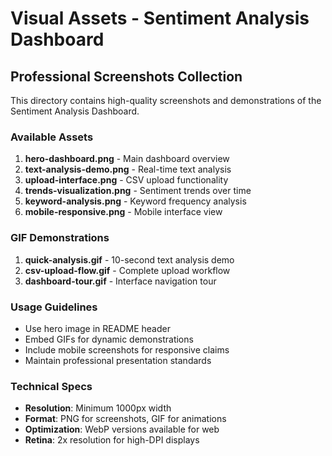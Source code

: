 # Visual Assets - Sentiment Analysis Dashboard

## Professional Screenshots Collection

This directory contains high-quality screenshots and demonstrations of the Sentiment Analysis Dashboard.

### Available Assets

1. **hero-dashboard.png** - Main dashboard overview
2. **text-analysis-demo.png** - Real-time text analysis
3. **upload-interface.png** - CSV upload functionality
4. **trends-visualization.png** - Sentiment trends over time
5. **keyword-analysis.png** - Keyword frequency analysis
6. **mobile-responsive.png** - Mobile interface view

### GIF Demonstrations

1. **quick-analysis.gif** - 10-second text analysis demo
2. **csv-upload-flow.gif** - Complete upload workflow
3. **dashboard-tour.gif** - Interface navigation tour

### Usage Guidelines

- Use hero image in README header
- Embed GIFs for dynamic demonstrations  
- Include mobile screenshots for responsive claims
- Maintain professional presentation standards

### Technical Specs

- **Resolution**: Minimum 1000px width
- **Format**: PNG for screenshots, GIF for animations
- **Optimization**: WebP versions available for web
- **Retina**: 2x resolution for high-DPI displays